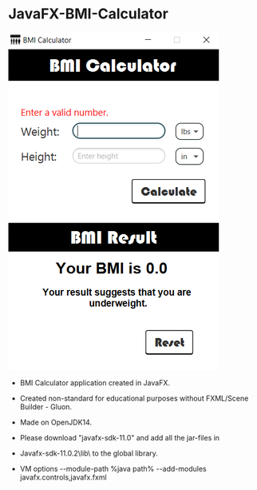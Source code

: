 # JavaFX-BMI-Calculator
![Screenshot](appScreenShot.png)

 * BMI Calculator application created in JavaFX.
 * Created non-standard for educational purposes without FXML/Scene Builder - Gluon.

 * Made on OpenJDK14.
 * Please download "javafx-sdk-11.0" and add all the jar-files in
 * Javafx-sdk-11.0.2\lib\ to the global library.
 * VM options --module-path %java path% --add-modules javafx.controls,javafx.fxml
 